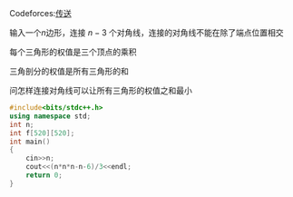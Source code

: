 Codeforces:[传送](https://codeforces.com/problemset/problem/1140/D)

输入一个$n$边形，连接 $n-3$ 个对角线，连接的对角线不能在除了端点位置相交

每个三角形的权值是三个顶点的乘积

三角剖分的权值是所有三角形的和

问怎样连接对角线可以让所有三角形的权值之和最小
```cpp
#include<bits/stdc++.h>
using namespace std;
int n;
int f[520][520];
int main()
{
	cin>>n;
	cout<<(n*n*n-n-6)/3<<endl;
	return 0;
}
```